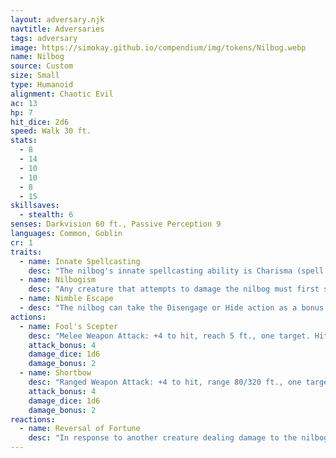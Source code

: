 ```yaml
---
layout: adversary.njk
navtitle: Adversaries
tags: adversary
image: https://simokay.github.io/compendium/img/tokens/Nilbog.webp
name: Nilbog
source: Custom
size: Small
type: Humanoid
alignment: Chaotic Evil
ac: 13
hp: 7
hit_dice: 2d6
speed: Walk 30 ft.
stats:
  - 8
  - 14
  - 10
  - 10
  - 8
  - 15
skillsaves:
  - stealth: 6
senses: Darkvision 60 ft., Passive Perception 9
languages: Common, Goblin
cr: 1
traits:
  - name: Innate Spellcasting
    desc: "The nilbog's innate spellcasting ability is Charisma (spell save DC 12). It can innately cast the following spells, requiring no material components:\n At will: mage hand, Tasha's hideous laughter, vicious mockery \n 1/day: confusion"
  - name: Nilbogism
    desc: "Any creature that attempts to damage the nilbog must first succeed on a DC 12 Charisma saving throw or be charmed until the end of the creature's next turn. A creature charmed in this way must use its action praising the nilbog. The nilbog can't regain hit points, including through magical healing, except through its Reversal of Fortune reaction."
  - name: Nimble Escape
  - desc: "The nilbog can take the Disengage or Hide action as a bonus action on each of its turns."
actions:
  - name: Fool's Scepter
    desc: "Melee Weapon Attack: +4 to hit, reach 5 ft., one target. Hit: 5 (1d6 + 2) bludgeoning damage."
    attack_bonus: 4
    damage_dice: 1d6
    damage_bonus: 2
  - name: Shortbow
    desc: "Ranged Weapon Attack: +4 to hit, range 80/320 ft., one target. Hit: 5 (1d6 + 2) piercing damage."
    attack_bonus: 4
    damage_dice: 1d6
    damage_bonus: 2
reactions:
  - name: Reversal of Fortune
    desc: "In response to another creature dealing damage to the nilbog, the nilbog reduces the damage to 0 and regains 1d6 hit points."
---
```





